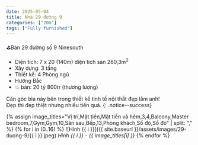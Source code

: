 ```yaml
---
date: 2025-05-04
title: Nhà 29 đường 9 
categories: ["20m"]
tags: ["Fully furnished"] 
---
```


⛳️Bán 29 đường số 9 Ninesouth
- Diện tích: 7 x 20 (140m) diện tích sàn 260,3m<sup>2</sup>
- Xây dựng: 3 tầng
- Thiết kế: 4 Phòng ngủ
- Hướng Bắc
- 💥 bán: 20 tỷ 800tr (thương lượng)

Căn góc bìa này bên trong thiết kế tinh tế nội thất đẹp lắm anh!  
Đẹp thì đẹp thiệt nhưng nhiều tiền quá.
{: .notice--success}

{% assign image_titles="Vị trí,Mặt tiền,Mặt tiền và hẻm,3,4,Balcony,Master bedroom,7,Gym,Gym,10,Sân sau,Bếp,13,Phòng khách,Sổ đỏ,Sổ đỏ" | split: "," %}
{% for i in (0..16) %}
![Hinh {{ i }}]({{ site.baseurl }}/assets/images/29-duong-9/{{ i }}.jpeg)
_Hình {{ i }} - {{ image_titles[i] }}_
{% endfor %}
